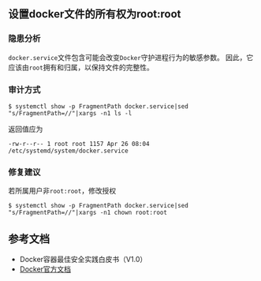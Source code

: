 ## 设置docker文件的所有权为root:root

### 隐患分析

`docker.service`文件包含可能会改变`Docker`守护进程行为的敏感参数。
因此，它应该由`root`拥有和归属，以保持文件的完整性。

### 审计方式

```shell script
$ systemctl show -p FragmentPath docker.service|sed "s/FragmentPath=//"|xargs -n1 ls -l
```

返回值应为

```
-rw-r--r-- 1 root root 1157 Apr 26 08:04 /etc/systemd/system/docker.service
```

### 修复建议

若所属用户非`root:root`，修改授权
```shell script
$ systemctl show -p FragmentPath docker.service|sed "s/FragmentPath=//"|xargs -n1 chown root:root
```

## 参考文档

- Docker容器最佳安全实践白皮书（V1.0）
- [Docker官方文档](https://docs.docker.com/)